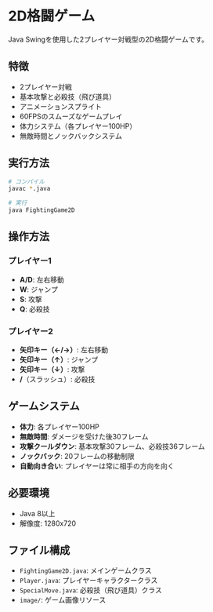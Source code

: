 # 2D格闘ゲーム

Java Swingを使用した2プレイヤー対戦型の2D格闘ゲームです。

## 特徴

- 2プレイヤー対戦
- 基本攻撃と必殺技（飛び道具）
- アニメーションスプライト
- 60FPSのスムーズなゲームプレイ
- 体力システム（各プレイヤー100HP）
- 無敵時間とノックバックシステム

## 実行方法

```bash
# コンパイル
javac *.java

# 実行
java FightingGame2D
```

## 操作方法

### プレイヤー1
- **A/D**: 左右移動
- **W**: ジャンプ
- **S**: 攻撃
- **Q**: 必殺技

### プレイヤー2
- **矢印キー（←/→）**: 左右移動
- **矢印キー（↑）**: ジャンプ
- **矢印キー（↓）**: 攻撃
- **/**（スラッシュ）: 必殺技

## ゲームシステム

- **体力**: 各プレイヤー100HP
- **無敵時間**: ダメージを受けた後30フレーム
- **攻撃クールダウン**: 基本攻撃30フレーム、必殺技36フレーム
- **ノックバック**: 20フレームの移動制限
- **自動向き合い**: プレイヤーは常に相手の方向を向く

## 必要環境

- Java 8以上
- 解像度: 1280x720

## ファイル構成

- `FightingGame2D.java`: メインゲームクラス
- `Player.java`: プレイヤーキャラクタークラス
- `SpecialMove.java`: 必殺技（飛び道具）クラス
- `image/`: ゲーム画像リソース